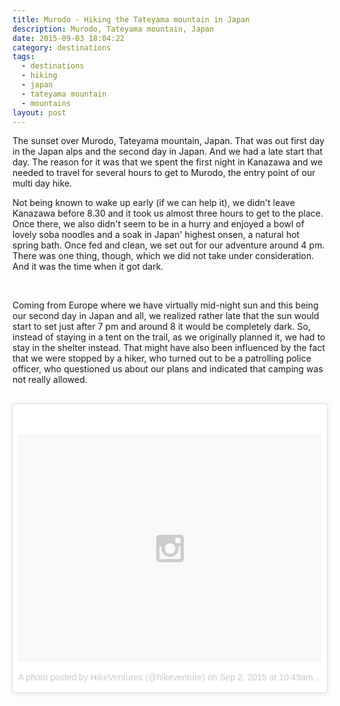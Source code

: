 ```yaml
---
title: Murodo - Hiking the Tateyama mountain in Japan
description: Murodo, Tateyama mountain, Japan
date: 2015-09-03 18:04:22
category: destinations
tags:
  - destinations
  - hiking
  - japan
  - tateyama mountain
  - mountains
layout: post
---
```

The sunset over Murodo, Tateyama mountain, Japan. That was out first day in the Japan alps and the second day in Japan. And we had a late start that day. The reason for it was that we spent the first night in Kanazawa and we needed to travel for several hours to get to Murodo, the entry point of our multi day hike.

Not being known to wake up early (if we can help it), we didn't leave Kanazawa before 8.30 and it took us almost three hours to get to the place. Once there, we also didn't seem to be in a hurry and enjoyed a bowl of lovely soba noodles and a soak in Japan' highest onsen, a natural hot spring bath. Once fed and clean, we set out for our adventure around 4 pm. There was one thing, though, which we did not take under consideration. And it was the time when it got dark.

<br>
<!--more-->


Coming from Europe where we have virtually mid-night sun and this being our second day in Japan and all, we realized rather late that the sun would start to set just after 7 pm and around 8 it would be completely dark. So, instead of staying in a tent on the trail, as we originally planned it, we had to stay in the shelter instead. That might have also been influenced by the fact that we were stopped by a hiker, who turned out to be a patrolling police officer, who questioned us about our plans and indicated that camping was not really allowed. <br><br>
<blockquote class="instagram-media" data-instgrm-version="4" style=" background:#FFF; border:0; border-radius:3px; box-shadow:0 0 1px 0 rgba(0,0,0,0.5),0 1px 10px 0 rgba(0,0,0,0.15); margin: 1px; max-width:658px; padding:0; width:99.375%; width:-webkit-calc(100% - 2px); width:calc(100% - 2px);"><div style="padding:8px;"> <div style=" background:#F8F8F8; line-height:0; margin-top:40px; padding:37.5% 0; text-align:center; width:100%;"> <div style=" background:url(data:image/png;base64,iVBORw0KGgoAAAANSUhEUgAAACwAAAAsCAMAAAApWqozAAAAGFBMVEUiIiI9PT0eHh4gIB4hIBkcHBwcHBwcHBydr+JQAAAACHRSTlMABA4YHyQsM5jtaMwAAADfSURBVDjL7ZVBEgMhCAQBAf//42xcNbpAqakcM0ftUmFAAIBE81IqBJdS3lS6zs3bIpB9WED3YYXFPmHRfT8sgyrCP1x8uEUxLMzNWElFOYCV6mHWWwMzdPEKHlhLw7NWJqkHc4uIZphavDzA2JPzUDsBZziNae2S6owH8xPmX8G7zzgKEOPUoYHvGz1TBCxMkd3kwNVbU0gKHkx+iZILf77IofhrY1nYFnB/lQPb79drWOyJVa/DAvg9B/rLB4cC+Nqgdz/TvBbBnr6GBReqn/nRmDgaQEej7WhonozjF+Y2I/fZou/qAAAAAElFTkSuQmCC); display:block; height:44px; margin:0 auto -44px; position:relative; top:-22px; width:44px;"></div></div><p style=" color:#c9c8cd; font-family:Arial,sans-serif; font-size:14px; line-height:17px; margin-bottom:0; margin-top:8px; overflow:hidden; padding:8px 0 7px; text-align:center; text-overflow:ellipsis; white-space:nowrap;"><a rel="nofollow" href="https://instagram.com/p/7Ix9M_rtUu/" style=" color:#c9c8cd; font-family:Arial,sans-serif; font-size:14px; font-style:normal; font-weight:normal; line-height:17px; text-decoration:none;" target="_top">A photo posted by HikeVentures (@hikeventure)</a> on <time style=" font-family:Arial,sans-serif; font-size:14px; line-height:17px;" datetime="2015-09-02T17:49:43+00:00">Sep 2, 2015 at 10:49am PDT</time></p></div></blockquote>
<script async defer src="//platform.instagram.com/en_US/embeds.js"></script>
